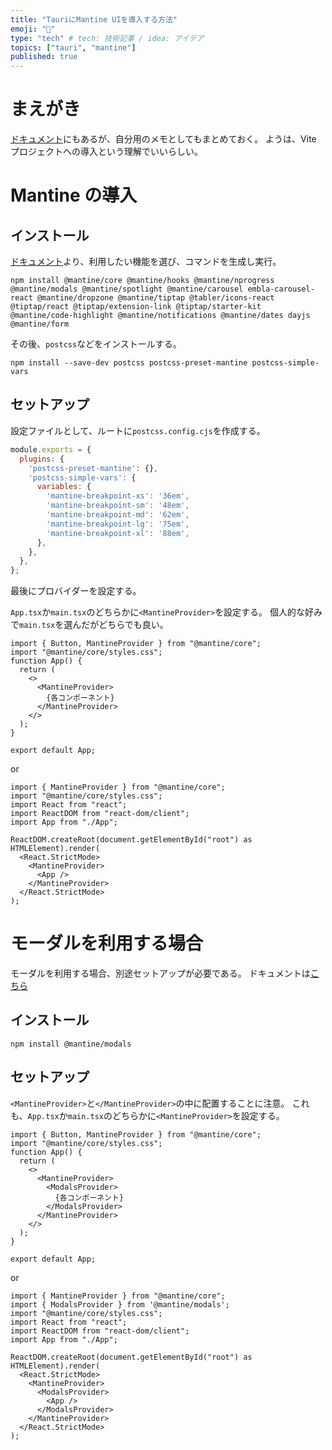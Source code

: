 ```yaml
---
title: "TauriにMantine UIを導入する方法"
emoji: "🌊"
type: "tech" # tech: 技術記事 / idea: アイデア
topics: ["tauri", "mantine"]
published: true
---
```


# まえがき

[ドキュメント](https://mantine.dev/guides/vite/)にもあるが、自分用のメモとしてもまとめておく。
ようは、Vite プロジェクトへの導入という理解でいいらしい。

# Mantine の導入

## インストール

[ドキュメント](https://mantine.dev/guides/vite/)より、利用したい機能を選び、コマンドを生成し実行。

```bash:ターミナル
npm install @mantine/core @mantine/hooks @mantine/nprogress @mantine/modals @mantine/spotlight @mantine/carousel embla-carousel-react @mantine/dropzone @mantine/tiptap @tabler/icons-react @tiptap/react @tiptap/extension-link @tiptap/starter-kit @mantine/code-highlight @mantine/notifications @mantine/dates dayjs @mantine/form
```

その後、`postcss`などをインストールする。

```bash:ターミナル
npm install --save-dev postcss postcss-preset-mantine postcss-simple-vars
```

## セットアップ

設定ファイルとして、ルートに`postcss.config.cjs`を作成する。

```ts:postcss.config.cjs
module.exports = {
  plugins: {
    'postcss-preset-mantine': {},
    'postcss-simple-vars': {
      variables: {
        'mantine-breakpoint-xs': '36em',
        'mantine-breakpoint-sm': '48em',
        'mantine-breakpoint-md': '62em',
        'mantine-breakpoint-lg': '75em',
        'mantine-breakpoint-xl': '88em',
      },
    },
  },
};
```

最後にプロバイダーを設定する。

`App.tsx`か`main.tsx`のどちらかに`<MantineProvider>`を設定する。
個人的な好みで`main.tsx`を選んだがどちらでも良い。

```ts:App.tsx
import { Button, MantineProvider } from "@mantine/core";
import "@mantine/core/styles.css";
function App() {
  return (
    <>
      <MantineProvider>
        {各コンポーネント}
      </MantineProvider>
    </>
  );
}

export default App;
```

or

```ts:main.tsx
import { MantineProvider } from "@mantine/core";
import "@mantine/core/styles.css";
import React from "react";
import ReactDOM from "react-dom/client";
import App from "./App";

ReactDOM.createRoot(document.getElementById("root") as HTMLElement).render(
  <React.StrictMode>
    <MantineProvider>
      <App />
    </MantineProvider>
  </React.StrictMode>
);
```

# モーダルを利用する場合

モーダルを利用する場合、別途セットアップが必要である。
ドキュメントは[こちら](https://mantine.dev/others/modals/)

## インストール

```bash:ターミナル
npm install @mantine/modals
```

## セットアップ

`<MantineProvider>`と`</MantineProvider>`の中に配置することに注意。
これも、`App.tsx`か`main.tsx`のどちらかに`<MantineProvider>`を設定する。

```ts:App.tsx
import { Button, MantineProvider } from "@mantine/core";
import "@mantine/core/styles.css";
function App() {
  return (
    <>
      <MantineProvider>
        <ModalsProvider>
          {各コンポーネント}
        </ModalsProvider>
      </MantineProvider>
    </>
  );
}

export default App;
```

or

```ts:main.tsx
import { MantineProvider } from "@mantine/core";
import { ModalsProvider } from '@mantine/modals';
import "@mantine/core/styles.css";
import React from "react";
import ReactDOM from "react-dom/client";
import App from "./App";

ReactDOM.createRoot(document.getElementById("root") as HTMLElement).render(
  <React.StrictMode>
    <MantineProvider>
      <ModalsProvider>
        <App />
      </ModalsProvider>
    </MantineProvider>
  </React.StrictMode>
);
```
